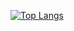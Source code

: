 [![Top Langs](https://github-readme-stats.vercel.app/api/top-langs/?username=Tech--man&layout=compact)](https://github.com/anuraghazra/github-readme-stats)
